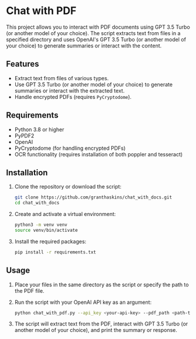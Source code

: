 # Chat with PDF

This project allows you to interact with PDF documents using GPT 3.5 Turbo (or another model of your choice). The script extracts text from files in a specified directory and uses OpenAI's GPT 3.5 Turbo (or another model of your choice) to generate summaries or interact with the content. 

## Features

- Extract text from files of various types.
- Use GPT 3.5 Turbo (or another model of your choice) to generate summaries or interact with the extracted text.
- Handle encrypted PDFs (requires `PyCryptodome`).

## Requirements

- Python 3.8 or higher
- PyPDF2
- OpenAI
- PyCryptodome (for handling encrypted PDFs)
- OCR functionality (requires installation of both poppler and tesseract)

## Installation

1. Clone the repository or download the script:

    ```sh
    git clone https://github.com/granthaskins/chat_with_docs.git
    cd chat_with_docs
    ```

2. Create and activate a virtual environment:

    ```sh
    python3 -m venv venv
    source venv/bin/activate
    ```

3. Install the required packages:

    ```sh
    pip install -r requirements.txt
    ```

## Usage

1. Place your files in the same directory as the script or specify the path to the PDF file.

2. Run the script with your OpenAI API key as an argument:

    ```sh
    python chat_with_pdf.py --api_key <your-api-key> --pdf_path <path-to-dir>
    ```

3. The script will extract text from the PDF, interact with GPT 3.5 Turbo (or another model of your choice), and print the summary or response.

